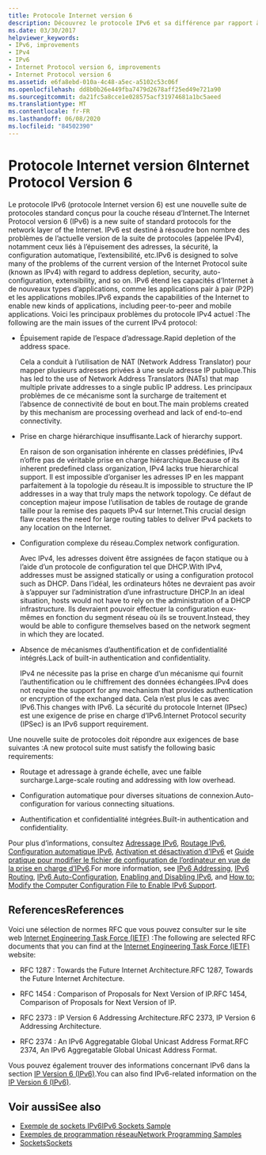 ```yaml
---
title: Protocole Internet version 6
description: Découvrez le protocole IPv6 et sa différence par rapport à IPv4. Les applications .NET Framework prennent en charge IPv6, mais peuvent nécessiter une configuration.
ms.date: 03/30/2017
helpviewer_keywords:
- IPv6, improvements
- IPv4
- IPv6
- Internet Protocol version 6, improvements
- Internet Protocol version 6
ms.assetid: e6fa8ebd-010a-4c48-a5ec-a5102c53c06f
ms.openlocfilehash: dd8b0b26e449fba7479d2678aff25ed49e721a90
ms.sourcegitcommit: da21fc5a8cce1e028575acf31974681a1bc5aeed
ms.translationtype: MT
ms.contentlocale: fr-FR
ms.lasthandoff: 06/08/2020
ms.locfileid: "84502390"
---
```

# <a name="internet-protocol-version-6"></a><span data-ttu-id="ba4ad-104">Protocole Internet version 6</span><span class="sxs-lookup"><span data-stu-id="ba4ad-104">Internet Protocol Version 6</span></span>
<span data-ttu-id="ba4ad-105">Le protocole IPv6 (protocole Internet version 6) est une nouvelle suite de protocoles standard conçus pour la couche réseau d’Internet.</span><span class="sxs-lookup"><span data-stu-id="ba4ad-105">The Internet Protocol version 6 (IPv6) is a new suite of standard protocols for the network layer of the Internet.</span></span> <span data-ttu-id="ba4ad-106">IPv6 est destiné à résoudre bon nombre des problèmes de l’actuelle version de la suite de protocoles (appelée IPv4), notamment ceux liés à l’épuisement des adresses, la sécurité, la configuration automatique, l’extensibilité, etc.</span><span class="sxs-lookup"><span data-stu-id="ba4ad-106">IPv6 is designed to solve many of the problems of the current version of the Internet Protocol suite (known as IPv4) with regard to address depletion, security, auto-configuration, extensibility, and so on.</span></span> <span data-ttu-id="ba4ad-107">IPv6 étend les capacités d’Internet à de nouveaux types d’applications, comme les applications pair à pair (P2P) et les applications mobiles.</span><span class="sxs-lookup"><span data-stu-id="ba4ad-107">IPv6 expands the capabilities of the Internet to enable new kinds of applications, including peer-to-peer and mobile applications.</span></span> <span data-ttu-id="ba4ad-108">Voici les principaux problèmes du protocole IPv4 actuel :</span><span class="sxs-lookup"><span data-stu-id="ba4ad-108">The following are the main issues of the current IPv4 protocol:</span></span>  
  
- <span data-ttu-id="ba4ad-109">Épuisement rapide de l’espace d’adressage.</span><span class="sxs-lookup"><span data-stu-id="ba4ad-109">Rapid depletion of the address space.</span></span>  
  
     <span data-ttu-id="ba4ad-110">Cela a conduit à l’utilisation de NAT (Network Address Translator) pour mapper plusieurs adresses privées à une seule adresse IP publique.</span><span class="sxs-lookup"><span data-stu-id="ba4ad-110">This has led to the use of Network Address Translators (NATs) that map multiple private addresses to a single public IP address.</span></span> <span data-ttu-id="ba4ad-111">Les principaux problèmes de ce mécanisme sont la surcharge de traitement et l’absence de connectivité de bout en bout.</span><span class="sxs-lookup"><span data-stu-id="ba4ad-111">The main problems created by this mechanism are processing overhead and lack of end-to-end connectivity.</span></span>  
  
- <span data-ttu-id="ba4ad-112">Prise en charge hiérarchique insuffisante.</span><span class="sxs-lookup"><span data-stu-id="ba4ad-112">Lack of hierarchy support.</span></span>  
  
     <span data-ttu-id="ba4ad-113">En raison de son organisation inhérente en classes prédéfinies, IPv4 n’offre pas de véritable prise en charge hiérarchique.</span><span class="sxs-lookup"><span data-stu-id="ba4ad-113">Because of its inherent predefined class organization, IPv4 lacks true hierarchical support.</span></span> <span data-ttu-id="ba4ad-114">Il est impossible d’organiser les adresses IP en les mappant parfaitement à la topologie du réseau.</span><span class="sxs-lookup"><span data-stu-id="ba4ad-114">It is impossible to structure the IP addresses in a way that truly maps the network topology.</span></span> <span data-ttu-id="ba4ad-115">Ce défaut de conception majeur impose l’utilisation de tables de routage de grande taille pour la remise des paquets IPv4 sur Internet.</span><span class="sxs-lookup"><span data-stu-id="ba4ad-115">This crucial design flaw creates the need for large routing tables to deliver IPv4 packets to any location on the Internet.</span></span>  
  
- <span data-ttu-id="ba4ad-116">Configuration complexe du réseau.</span><span class="sxs-lookup"><span data-stu-id="ba4ad-116">Complex network configuration.</span></span>  
  
     <span data-ttu-id="ba4ad-117">Avec IPv4, les adresses doivent être assignées de façon statique ou à l’aide d’un protocole de configuration tel que DHCP.</span><span class="sxs-lookup"><span data-stu-id="ba4ad-117">With IPv4, addresses must be assigned statically or using a configuration protocol such as DHCP.</span></span> <span data-ttu-id="ba4ad-118">Dans l’idéal, les ordinateurs hôtes ne devraient pas avoir à s’appuyer sur l’administration d’une infrastructure DHCP.</span><span class="sxs-lookup"><span data-stu-id="ba4ad-118">In an ideal situation, hosts would not have to rely on the administration of a DHCP infrastructure.</span></span> <span data-ttu-id="ba4ad-119">Ils devraient pouvoir effectuer la configuration eux-mêmes en fonction du segment réseau où ils se trouvent.</span><span class="sxs-lookup"><span data-stu-id="ba4ad-119">Instead, they would be able to configure themselves based on the network segment in which they are located.</span></span>  
  
- <span data-ttu-id="ba4ad-120">Absence de mécanismes d’authentification et de confidentialité intégrés.</span><span class="sxs-lookup"><span data-stu-id="ba4ad-120">Lack of built-in authentication and confidentiality.</span></span>  
  
     <span data-ttu-id="ba4ad-121">IPv4 ne nécessite pas la prise en charge d’un mécanisme qui fournit l’authentification ou le chiffrement des données échangées.</span><span class="sxs-lookup"><span data-stu-id="ba4ad-121">IPv4 does not require the support for any mechanism that provides authentication or encryption of the exchanged data.</span></span> <span data-ttu-id="ba4ad-122">Cela n’est plus le cas avec IPv6.</span><span class="sxs-lookup"><span data-stu-id="ba4ad-122">This changes with IPv6.</span></span> <span data-ttu-id="ba4ad-123">La sécurité du protocole Internet (IPsec) est une exigence de prise en charge d’IPv6.</span><span class="sxs-lookup"><span data-stu-id="ba4ad-123">Internet Protocol security (IPSec) is an IPv6 support requirement.</span></span>  
  
 <span data-ttu-id="ba4ad-124">Une nouvelle suite de protocoles doit répondre aux exigences de base suivantes :</span><span class="sxs-lookup"><span data-stu-id="ba4ad-124">A new protocol suite must satisfy the following basic requirements:</span></span>  
  
- <span data-ttu-id="ba4ad-125">Routage et adressage à grande échelle, avec une faible surcharge.</span><span class="sxs-lookup"><span data-stu-id="ba4ad-125">Large-scale routing and addressing with low overhead.</span></span>  
  
- <span data-ttu-id="ba4ad-126">Configuration automatique pour diverses situations de connexion.</span><span class="sxs-lookup"><span data-stu-id="ba4ad-126">Auto-configuration for various connecting situations.</span></span>  
  
- <span data-ttu-id="ba4ad-127">Authentification et confidentialité intégrées.</span><span class="sxs-lookup"><span data-stu-id="ba4ad-127">Built-in authentication and confidentiality.</span></span>  
  
 <span data-ttu-id="ba4ad-128">Pour plus d’informations, consultez [Adressage IPv6](ipv6-addressing.md), [Routage IPv6](ipv6-routing.md), [Configuration automatique IPv6](ipv6-auto-configuration.md), [Activation et désactivation d’IPv6](enabling-and-disabling-ipv6.md) et [Guide pratique pour modifier le fichier de configuration de l’ordinateur en vue de la prise en charge d’IPv6](how-to-modify-the-computer-configuration-file-to-enable-ipv6-support.md).</span><span class="sxs-lookup"><span data-stu-id="ba4ad-128">For more information, see [IPv6 Addressing](ipv6-addressing.md), [IPv6 Routing](ipv6-routing.md), [IPv6 Auto-Configuration](ipv6-auto-configuration.md), [Enabling and Disabling IPv6](enabling-and-disabling-ipv6.md), and [How to: Modify the Computer Configuration File to Enable IPv6 Support](how-to-modify-the-computer-configuration-file-to-enable-ipv6-support.md).</span></span>  
  
## <a name="references"></a><span data-ttu-id="ba4ad-129">References</span><span class="sxs-lookup"><span data-stu-id="ba4ad-129">References</span></span>  
 <span data-ttu-id="ba4ad-130">Voici une sélection de normes RFC que vous pouvez consulter sur le site web [Internet Engineering Task Force (IETF)](https://www.ietf.org/) :</span><span class="sxs-lookup"><span data-stu-id="ba4ad-130">The following are selected RFC documents that you can find at the [Internet Engineering Task Force (IETF)](https://www.ietf.org/) website:</span></span>  
  
- <span data-ttu-id="ba4ad-131">RFC 1287 : Towards the Future Internet Architecture.</span><span class="sxs-lookup"><span data-stu-id="ba4ad-131">RFC 1287, Towards the Future Internet Architecture.</span></span>  
  
- <span data-ttu-id="ba4ad-132">RFC 1454 : Comparison of Proposals for Next Version of IP.</span><span class="sxs-lookup"><span data-stu-id="ba4ad-132">RFC 1454, Comparison of Proposals for Next Version of IP.</span></span>  
  
- <span data-ttu-id="ba4ad-133">RFC 2373 : IP Version 6 Addressing Architecture.</span><span class="sxs-lookup"><span data-stu-id="ba4ad-133">RFC 2373, IP Version 6 Addressing Architecture.</span></span>  
  
- <span data-ttu-id="ba4ad-134">RFC 2374 : An IPv6 Aggregatable Global Unicast Address Format.</span><span class="sxs-lookup"><span data-stu-id="ba4ad-134">RFC 2374, An IPv6 Aggregatable Global Unicast Address Format.</span></span>  
  
 <span data-ttu-id="ba4ad-135">Vous pouvez également trouver des informations concernant IPv6 dans la section [IP Version 6 (IPv6)](https://docs.microsoft.com/previous-versions/windows/it-pro/windows-server-2008-R2-and-2008/dd379498%28v=ws.10%29).</span><span class="sxs-lookup"><span data-stu-id="ba4ad-135">You can also find IPv6-related information on the [IP Version 6 (IPv6)](https://docs.microsoft.com/previous-versions/windows/it-pro/windows-server-2008-R2-and-2008/dd379498%28v=ws.10%29).</span></span>  
  
## <a name="see-also"></a><span data-ttu-id="ba4ad-136">Voir aussi</span><span class="sxs-lookup"><span data-stu-id="ba4ad-136">See also</span></span>

- [<span data-ttu-id="ba4ad-137">Exemple de sockets IPv6</span><span class="sxs-lookup"><span data-stu-id="ba4ad-137">IPv6 Sockets Sample</span></span>](https://docs.microsoft.com/previous-versions/dotnet/netframework-3.0/ms180981%28v=vs.85%29)
- [<span data-ttu-id="ba4ad-138">Exemples de programmation réseau</span><span class="sxs-lookup"><span data-stu-id="ba4ad-138">Network Programming Samples</span></span>](network-programming-samples.md)
- [<span data-ttu-id="ba4ad-139">Sockets</span><span class="sxs-lookup"><span data-stu-id="ba4ad-139">Sockets</span></span>](sockets.md)
